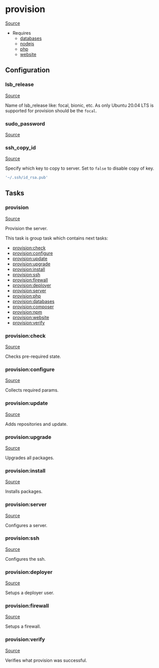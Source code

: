 <!-- DO NOT EDIT THIS FILE! -->
<!-- Instead edit recipe/provision.php -->
<!-- Then run bin/docgen -->

# provision

[Source](/recipe/provision.php)

* Requires
  * [databases](/docs/recipe/provision/databases.md)
  * [nodejs](/docs/recipe/provision/nodejs.md)
  * [php](/docs/recipe/provision/php.md)
  * [website](/docs/recipe/provision/website.md)

## Configuration
### lsb_release
[Source](https://github.com/deployphp/deployer/blob/master/recipe/provision.php#L15)

Name of lsb_release like: focal, bionic, etc.
As only Ubuntu 20.04 LTS is supported for provision should be the `focal`.



### sudo_password
[Source](https://github.com/deployphp/deployer/blob/master/recipe/provision.php#L216)





### ssh_copy_id
[Source](https://github.com/deployphp/deployer/blob/master/recipe/provision.php#L222)

Specify which key to copy to server.
Set to `false` to disable copy of key.

```php title="Default value"
'~/.ssh/id_rsa.pub'
```



## Tasks

### provision
[Source](https://github.com/deployphp/deployer/blob/master/recipe/provision.php#L20)

Provision the server.




This task is group task which contains next tasks:
* [provision:check](/docs/recipe/provision.md#provisioncheck)
* [provision:configure](/docs/recipe/provision.md#provisionconfigure)
* [provision:update](/docs/recipe/provision.md#provisionupdate)
* [provision:upgrade](/docs/recipe/provision.md#provisionupgrade)
* [provision:install](/docs/recipe/provision.md#provisioninstall)
* [provision:ssh](/docs/recipe/provision.md#provisionssh)
* [provision:firewall](/docs/recipe/provision.md#provisionfirewall)
* [provision:deployer](/docs/recipe/provision.md#provisiondeployer)
* [provision:server](/docs/recipe/provision.md#provisionserver)
* [provision:php](/docs/recipe/provision/php.md#provisionphp)
* [provision:databases](/docs/recipe/provision/databases.md#provisiondatabases)
* [provision:composer](/docs/recipe/provision/php.md#provisioncomposer)
* [provision:npm](/docs/recipe/provision/nodejs.md#provisionnpm)
* [provision:website](/docs/recipe/provision/website.md#provisionwebsite)
* [provision:verify](/docs/recipe/provision.md#provisionverify)


### provision:check
[Source](https://github.com/deployphp/deployer/blob/master/recipe/provision.php#L39)

Checks pre-required state.




### provision:configure
[Source](https://github.com/deployphp/deployer/blob/master/recipe/provision.php#L59)

Collects required params.




### provision:update
[Source](https://github.com/deployphp/deployer/blob/master/recipe/provision.php#L82)

Adds repositories and update.




### provision:upgrade
[Source](https://github.com/deployphp/deployer/blob/master/recipe/provision.php#L104)

Upgrades all packages.




### provision:install
[Source](https://github.com/deployphp/deployer/blob/master/recipe/provision.php#L111)

Installs packages.




### provision:server
[Source](https://github.com/deployphp/deployer/blob/master/recipe/provision.php#L145)

Configures a server.




### provision:ssh
[Source](https://github.com/deployphp/deployer/blob/master/recipe/provision.php#L206)

Configures the ssh.




### provision:deployer
[Source](https://github.com/deployphp/deployer/blob/master/recipe/provision.php#L225)

Setups a deployer user.




### provision:firewall
[Source](https://github.com/deployphp/deployer/blob/master/recipe/provision.php#L272)

Setups a firewall.




### provision:verify
[Source](https://github.com/deployphp/deployer/blob/master/recipe/provision.php#L280)

Verifies what provision was successful.





